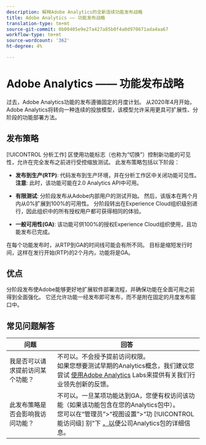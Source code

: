 ```yaml
---
description: 解释Adobe Analytics的全新连续功能发布战略
title: Adobe Analytics —— 功能发布战略
translation-type: tm+mt
source-git-commit: 0b00405e9e27a427a85b0f4a0d970671ada4aa67
workflow-type: tm+mt
source-wordcount: '362'
ht-degree: 4%

---
```



# Adobe Analytics —— 功能发布战略

过去，Adobe Analytics功能的发布遵循固定的月度计划。 从2020年4月开始，Adobe Analytics将转向一种连续的投放模型，该模型允许采用更具可扩展性、分阶段的功能部署方法。

## 发布策略

[!UICONTROL 分析工作] 区使用功能标志（也称为“切换”）控制新功能的可见性，允许在完全发布之前进行受控缩放测试。 此发布策略包括以下阶段：

* **发布到生产(RTP)**: 代码发布到生产环境，并在分析工作区中关闭功能可见性。 **注意**: 此时，该功能可能在2.0 Analytics API中可用。

* **有限测试**: 分阶段发布从Adobe内部用户的测试开始。 然后，该版本在两个月内从0%扩展到100%的可用性。 分阶段转出在Experience Cloud组织级别进行，因此组织中的所有授权用户都可获得相同的体验。

* **一般可用性(GA)**: 该功能可供100%的授权Experience Cloud组织使用，且功能发布已完成。

在每个功能发布时，从RTP到GA的时间线可能会有所不同。 目标是缩短发行时间，这样在发行开始(RTP)的2个月内，功能将是GA。

## 优点

分阶段发布使Adobe能够更好地扩展软件部署流程，并确保功能在全面可用之前得到全面强化。 它还允许功能一经发布即可发布，而不是附在固定的月度发布窗口中。

## 常见问题解答

| 问题 | 回答 |
|---|---|
| 我是否可以请求提前访问某个功能？ | 不可以。不会授予提前访问权限。<br>如果您想要测试早期的Analytics概念，我们建议您尝试 [使用Adobe Analytics](https://docs.adobe.com/content/help/zh-Hans/analytics/analyze/tech-previews/overview.html) Labs来提供有关我们行业领先创新的反馈。 |
| 此发布策略是否会影响我访问功能？ | 不可以。一旦某项功能达到GA，您便有权访问该功能（如果该功能包含在您的Analytics包中）。<br>您可以在“管理员”>“视图设置”>“功 [!UICONTROL 能访问级] 别”下 [，以](https://docs.adobe.com/content/help/en/analytics/admin/company-settings/feature-access-levels.html)便公司Analytics包的详细信息。 |
